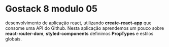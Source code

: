 # Gostack 8 modulo 05

desenvolvimento de aplicação react, utilizando **create-react-app** que consome uma 
API do Github. Nesta aplicação aprendemos um pouco sobre **react-router-dom**, **styled-components**
definimos **PropTypes** e estilos globais.

